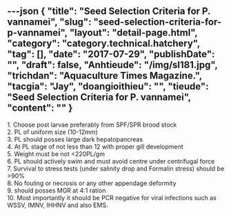 ---json
{
    "title": "Seed Selection Criteria for P. vannamei",
    "slug": "seed-selection-criteria-for-p-vannamei",
    "layout": "detail-page.html",
    "category": "category.technical.hatchery",
    "tag": [],
    "date": "2017-07-29",
    "publishDate": "",
    "draft": false,
    "Anhtieude": "/img/sl181.jpg",
    "trichdan": "Aquaculture Times Magazine.",
    "tacgia": "Jay",
    "doangioithieu": "",
    "tieude": "Seed Selection Criteria for P. vannamei",
    "__content__": ""
}
---
<p><span style="font-size:14px">1. Choose post larvae preferably from SPF/SPR brood stock<br />
2. PL of uniform size (10-12mm)<br />
3. PL should posses large dark hepatopancreas<br />
4. At PL stage of not less than 12 with proper gill development<br />
5. Weight must be not &lt;220PL/gm<br />
6. PL should actively swim and must avoid centre under centrifugal force<br />
7. Survival to stress tests (under salinity drop and Formalin stress) should be<br />
&gt;90%<br />
8. No fouling or necrosis or any other appendage deformity<br />
9. should posses MGR at 4:1 ration<br />
10. Most importantly it should be PCR negative for viral infections such as WSSV, IMNV, IHHNV and also EMS.</span></p>

<p>&nbsp;</p>
